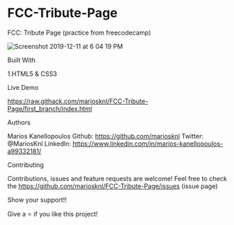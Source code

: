 # FCC-Tribute-Page

FCC: Tribute Page (practice from freecodecamp)

![Screenshot 2019-12-11 at 6 04 19 PM](https://user-images.githubusercontent.com/50610396/70637965-c2ce3500-1c40-11ea-9650-c7d305c725eb.png)


Built With

1.HTML5 & CSS3

Live Demo

https://raw.githack.com/mariosknl/FCC-Tribute-Page/first_branch/index.html


Authors

Marios Kanellopoulos
Github: https://github.com/mariosknl
Twitter: @MariosKnl
Linkedln: https://www.linkedin.com/in/marios-kanellopoulos-a99332181/

Contributing

Contributions, issues and feature requests are welcome!
Feel free to check the https://github.com/mariosknl/FCC-Tribute-Page/issues (issue page)

Show your support!!

Give a ⭐️ if you like this project!